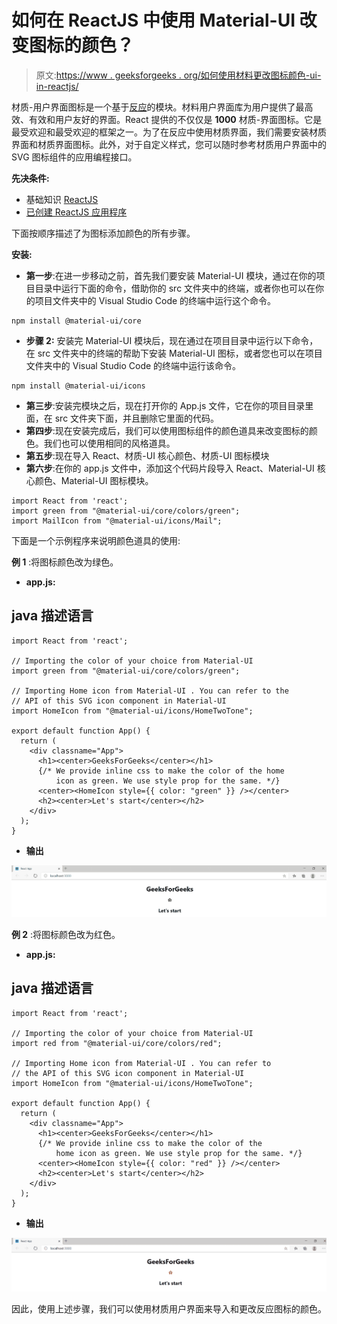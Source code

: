 # 如何在 ReactJS 中使用 Material-UI 改变图标的颜色？

> 原文:[https://www . geeksforgeeks . org/如何使用材料更改图标颜色-ui-in-reactjs/](https://www.geeksforgeeks.org/how-to-change-the-color-of-icons-using-material-ui-in-reactjs/)

材质-用户界面图标是一个基于[反应](https://www.geeksforgeeks.org/reactjs/)的模块。材料用户界面库为用户提供了最高效、有效和用户友好的界面。React 提供的不仅仅是 **1000** 材质-界面图标。它是最受欢迎和最受欢迎的框架之一。为了在反应中使用材质界面，我们需要安装材质界面和材质界面图标。此外，对于自定义样式，您可以随时参考材质用户界面中的 SVG 图标组件的应用编程接口。

**先决条件:**

*   基础知识 [ReactJS](https://www.geeksforgeeks.org/reactjs/)
*   [已创建 ReactJS 应用程序](https://www.geeksforgeeks.org/reactjs-setting-development-environment/)

下面按顺序描述了为图标添加颜色的所有步骤。

**安装:**

*   **第一步**:在进一步移动之前，首先我们要安装 Material-UI 模块，通过在你的项目目录中运行下面的命令，借助你的 src 文件夹中的终端，或者你也可以在你的项目文件夹中的 Visual Studio Code 的终端中运行这个命令。

```
npm install @material-ui/core 

```

*   **步骤 2:** 安装完 Material-UI 模块后，现在通过在项目目录中运行以下命令，在 src 文件夹中的终端的帮助下安装 Material-UI 图标，或者您也可以在项目文件夹中的 Visual Studio Code 的终端中运行该命令。

```
npm install @material-ui/icons

```

*   **第三步**:安装完模块之后，现在打开你的 App.js 文件，它在你的项目目录里面，在 src 文件夹下面，并且删除它里面的代码。
*   **第四步**:现在安装完成后，我们可以使用图标组件的颜色道具来改变图标的颜色。我们也可以使用相同的风格道具。
*   **第五步**:现在导入 React、材质-UI 核心颜色、材质-UI 图标模块
*   **第六步**:在你的 app.js 文件中，添加这个代码片段导入 React、Material-UI 核心颜色、Material-UI 图标模块。

```
import React from 'react';
import green from "@material-ui/core/colors/green";
import MailIcon from "@material-ui/icons/Mail";

```

下面是一个示例程序来说明颜色道具的使用:

**例 1** :将图标颜色改为绿色。

*   **app.js:**

## java 描述语言

```
import React from 'react';

// Importing the color of your choice from Material-UI 
import green from "@material-ui/core/colors/green";

// Importing Home icon from Material-UI . You can refer to the 
// API of this SVG icon component in Material-UI
import HomeIcon from "@material-ui/icons/HomeTwoTone";

export default function App() {
  return (
    <div classname="App">
      <h1><center>GeeksForGeeks</center></h1>
      {/* We provide inline css to make the color of the home 
          icon as green. We use style prop for the same. */}
      <center><HomeIcon style={{ color: "green" }} /></center>
      <h2><center>Let's start</center></h2>
    </div>
  );
}
```

*   **输出**

![](img/6c22ab042b3f39b84aa2f9bab5e1cfe2.png)

**例 2** :将图标颜色改为红色。

*   **app.js:**

## java 描述语言

```
import React from 'react';

// Importing the color of your choice from Material-UI 
import red from "@material-ui/core/colors/red";

// Importing Home icon from Material-UI . You can refer to 
// the API of this SVG icon component in Material-UI
import HomeIcon from "@material-ui/icons/HomeTwoTone";

export default function App() {
  return (
    <div classname="App">
      <h1><center>GeeksForGeeks</center></h1>
      {/* We provide inline css to make the color of the
          home icon as green. We use style prop for the same. */}
      <center><HomeIcon style={{ color: "red" }} /></center>
      <h2><center>Let's start</center></h2>
    </div>
  );
}
```

*   **输出**

![](img/a5535dc849e5a9650ab4462126d7ce93.png)

因此，使用上述步骤，我们可以使用材质用户界面来导入和更改反应图标的颜色。